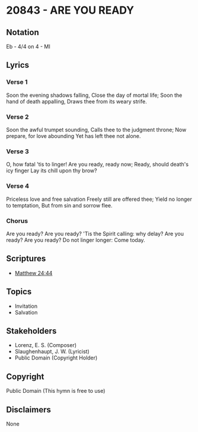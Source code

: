 # 20843 - ARE YOU READY

## Notation

Eb - 4/4 on 4 - MI

## Lyrics

### Verse 1

Soon the evening shadows falling, Close the day of mortal life; Soon the hand of death appalling, Draws thee from its weary strife. 

### Verse 2

Soon the awful trumpet sounding, Calls thee to the judgment throne; Now prepare, for love abounding Yet has left thee not alone.

### Verse 3

O, how fatal 'tis to linger! Are you ready, ready now; Ready, should death's icy finger Lay its chill upon thy brow?

### Verse 4

Priceless love and free salvation Freely still are offered thee; Yield no longer to temptation, But from sin and sorrow flee.

### Chorus

Are you ready? Are you ready? 'Tis the Spirit calling: why delay? Are you ready? Are you ready? Do not linger longer: Come today. 


## Scriptures

- [Matthew 24:44](https://www.biblegateway.com/passage/?search=Matthew%2024%3A44)

## Topics

- Invitation
- Salvation

## Stakeholders

- Lorenz, E. S. (Composer)
- Slaughenhaupt, J. W. (Lyricist)
- Public Domain (Copyright Holder)

## Copyright

Public Domain
(This hymn is free to use)

## Disclaimers

None

